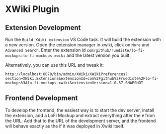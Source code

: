 # XWiki Plugin

## Extension Development

Run the `Build XWiki extension` VS Code task. It will build the extension with a new version. Open the extension manager in xwiki, click on `More` and `Advanced Search`. Enter the extension id
`com/github/ruediste/lo-fi-mockups:lo-fi-mockups-xwiki` and the latest version you built.

Alternatively, you can use this URL and tweak it:

```url
http://localhost:8078/bin/admin/XWiki/XWikiPreferences?section=XWiki.Extensions&extensionId=com%2Fgithub%2Fruediste%2Flo-fi-mockups%3Alo-fi-mockups-xwiki&extensionVersion=1.0.57-SNAPSHOT
```

## Frontend Development

To develop the frontend, the easiest way is to start the dev server, install the extension, add a LoFi Mockup and extract everything after the `#` from the URL. Add that to the URL of the development server, and the frontend will behave exactly as the if it was deployed in Xwiki itself.
